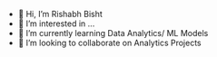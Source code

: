 - 👋 Hi, I’m Rishabh Bisht
- 👀 I’m interested in ...
- 🌱 I’m currently learning Data Analytics/ ML Models
- 💞️ I’m looking to collaborate on Analytics Projects

<!---
rsb33/rsb33 is a ✨ special ✨ repository because its `README.md` (this file) appears on your GitHub profile.
You can click the Preview link to take a look at your changes.
--->

